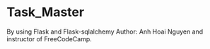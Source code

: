 # Task_Master
By using Flask and Flask-sqlalchemy
Author: Anh Hoai Nguyen and instructor of FreeCodeCamp.
